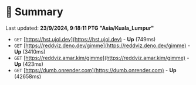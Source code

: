 # 📖 Summary
Last updated: **23/9/2024, 9:18:11 PTG "Asia/Kuala_Lumpur"**

- `GET` [https://hst.ujol.dev](https://hst.ujol.dev) - **Up** (749ms)
- `GET` [https://reddviz.deno.dev/gimme](https://reddviz.deno.dev/gimme) - **Up** (3410ms)
- `GET` [https://reddviz.amar.kim/gimme](https://reddviz.amar.kim/gimme) - **Up** (423ms)
- `GET` [https://dumb.onrender.com](https://dumb.onrender.com) - **Up** (42658ms)
